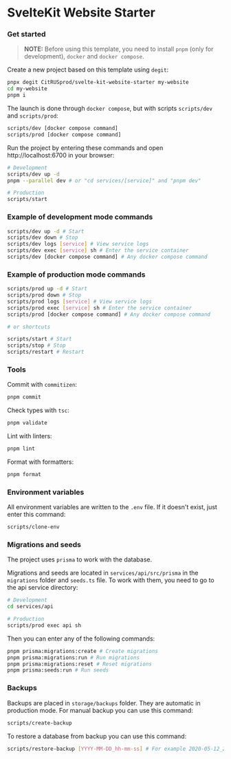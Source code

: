 # SvelteKit Website Starter

### Get started

> **NOTE:** Before using this template, you need to install `pnpm` (only for development), `docker` and `docker compose`.

Create a new project based on this template using `degit`:

```sh
pnpx degit CitRUSprod/svelte-kit-website-starter my-website
cd my-website
pnpm i
```

The launch is done through `docker compose`, but with scripts `scripts/dev` and `scripts/prod`:

```sh
scripts/dev [docker compose command]
scripts/prod [docker compose command]
```

Run the project by entering these commands and open http://localhost:6700 in your browser:

```sh
# Development
scripts/dev up -d
pnpm --parallel dev # or "cd services/[service]" and "pnpm dev"

# Production
scripts/start
```

### Example of development mode commands

```sh
scripts/dev up -d # Start
scripts/dev down # Stop
scripts/dev logs [service] # View service logs
scripts/dev exec [service] sh # Enter the service container
scripts/dev [docker compose command] # Any docker compose command
```

### Example of production mode commands

```sh
scripts/prod up -d # Start
scripts/prod down # Stop
scripts/prod logs [service] # View service logs
scripts/prod exec [service] sh # Enter the service container
scripts/prod [docker compose command] # Any docker compose command

# or shortcuts

scripts/start # Start
scripts/stop # Stop
scripts/restart # Restart
```

### Tools

Commit with `commitizen`:

```sh
pnpm commit
```

Check types with `tsc`:

```sh
pnpm validate
```

Lint with linters:

```sh
pnpm lint
```

Format with formatters:

```sh
pnpm format
```

### Environment variables

All environment variables are written to the `.env` file. If it doesn't exist, just enter this command:

```sh
scripts/clone-env
```

### Migrations and seeds

The project uses `prisma` to work with the database.

Migrations and seeds are located in `services/api/src/prisma` in the `migrations` folder and `seeds.ts` file. To work with them, you need to go to the api service directory:

```sh
# Development
cd services/api

# Production
scripts/prod exec api sh
```

Then you can enter any of the following commands:

```sh
pnpm prisma:migrations:create # Create migrations
pnpm prisma:migrations:run # Run migrations
pnpm prisma:migrations:reset # Reset migrations
pnpm prisma:seeds:run # Run seeds
```

### Backups

Backups are placed in `storage/backups` folder. They are automatic in production mode. For manual backup you can use this command:

```sh
scripts/create-backup
```

To restore a database from backup you can use this command:

```sh
scripts/restore-backup [YYYY-MM-DD_hh-mm-ss] # For example 2020-05-12_21-35-00
```
